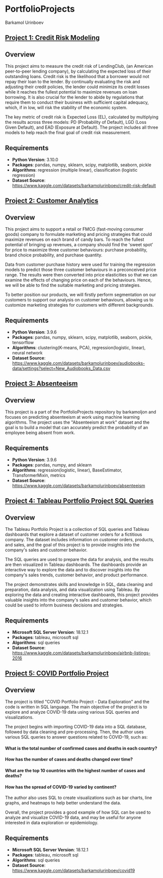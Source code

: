 # PortfolioProjects
Barkamol Urinboev

## [Project 1: Credit Risk Modeling](https://github.com/barkamoljon/PortfolioProjects/tree/main/Credit_Risk_Modeling)

## Overview
This project aims to measure the credit risk of LendingClub, (an American peer-to-peer lending company), by calculating the expected loss of their outstanding loans. Credit risk is the likelihood that a borrower would not repay their loan to the lender. By continually evaluating the risk and adjusting their credit policies, the lender could minimize its credit losses while it reaches the fullest potential to maximize revenues on loan borrowing. It is also crucial for the lender to abide by regulations that require them to conduct their business with sufficient capital adequacy, which, if in low, will risk the stability of the economic system.

The key metric of credit risk is Expected Loss (EL), calculated by multiplying the results across three models: PD (Probability of Default), LGD (Loss Given Default), and EAD (Exposure at Default). The project includes all three models to help reach the final goal of credit risk measurement.

 
## Requirements
* __Python Version__: 3.10.0
* __Packages__: pandas, numpy, sklearn, scipy, matplotlib, seaborn, pickle
* __Algorithms__: regression (multiple linear), classification (logistic regression)
* __Dataset Source__: https://www.kaggle.com/datasets/barkamolurinboev/credit-risk-default

## [Project 2: Customer Analytics](https://github.com/barkamoljon/PortfolioProjects/tree/main/Customer%20Analytics)

## Overview
This project aims to support a retail or FMCG (fast-moving consumer goods) company to formulate marketing and pricing strategies that could maximize revenues on each brand of candy bars. To reach the fullest potential of bringing up revenues, a company should find the 'sweet spot' for price to maximize three customer behaviours: purchase probability, brand choice probability, and purchase quantity. 

Data from customer purchase history were used for training the regression models to predict those three customer behaviours in a preconceived price range. The results were then converted into price elasticities so that we can examine the effects of changing price on each of the behaviours. Hence, we will be able to find the suitable marketing and pricing strategies.

To better position our products, we will firstly perform segmentation on our customers to support our analysis on customer behaviours, allowing us to customize marketing strategies for customers with different backgrounds.


## Requirements
* __Python Version__: 3.9.6
* __Packages__: pandas, numpy, sklearn, scipy, matplotlib, seaborn, pickle, tensorflow 
* __Algorithms__: clustering(K-means, PCA), regression(logistic, linear), neural network
* __Dataset Source__: https://www.kaggle.com/datasets/barkamolurinboev/audiobooks-data/settings?select=New_Audiobooks_Data.csv

## [Project 3: Absenteeism](https://github.com/barkamoljon/PortfolioProjects/tree/main/Absenteeism)

## Overview
This project is a part of the PortfolioProjects repository by barkamoljon and focuses on predicting absenteeism at work using machine learning algorithms. The project uses the "Absenteeism at work" dataset and the goal is to build a model that can accurately predict the probability of an employee being absent from work.

## Requirements
* __Python Version__: 3.9.6
* __Packages__: pandas, numpy, and sklearn
* __Algorithms__: regression(logistic, linear), BaseEstimator, TransformerMixin, metrics
* __Dataset Source__: https://www.kaggle.com/datasets/barkamolurinboev/absenteeism

## [Project 4: Tableau Portfolio Project SQL Queries](https://github.com/barkamoljon/PortfolioProjects/blob/main/Tableau%20Portfolio%20Project%20SQL%20Queries.sql)

## Overview
The Tableau Portfolio Project is a collection of SQL queries and Tableau dashboards that explore a dataset of customer orders for a fictitious company. The dataset includes information on customer orders, products, and sales, and the goal of this project is to provide insights into the company's sales and customer behavior.

The SQL queries are used to prepare the data for analysis, and the results are then visualized in Tableau dashboards. The dashboards provide an interactive way to explore the data and to discover insights into the company's sales trends, customer behavior, and product performance.

The project demonstrates skills and knowledge in SQL, data cleaning and preparation, data analysis, and data visualization using Tableau. By exploring the data and creating interactive dashboards, this project provides valuable insights into the company's sales and customer behavior, which could be used to inform business decisions and strategies.

## Requirements
* __Microsoft SQL Server Version__: 18.12.1
* __Packages__: tableau, microsoft sql
* __Algorithms__: sql queries
* __Dataset Source__: https://www.kaggle.com/datasets/barkamolurinboev/airbnb-listings-2016


## [Project 5: COVID Portfolio Project](https://github.com/barkamoljon/PortfolioProjects/blob/main/COVID%20Portfolio%20Project%20-%20Data%20Exploration.sql)

## Overview
The project is titled "COVID Portfolio Project - Data Exploration" and the code is written in SQL language. The main objective of the project is to explore and analyze COVID-19 data using various SQL queries and visualizations.

The project begins with importing COVID-19 data into a SQL database, followed by data cleaning and pre-processing. Then, the author uses various SQL queries to answer questions related to COVID-19, such as:

#### What is the total number of confirmed cases and deaths in each country?
#### How has the number of cases and deaths changed over time?
#### What are the top 10 countries with the highest number of cases and deaths?
#### How has the spread of COVID-19 varied by continent?

The author also uses SQL to create visualizations such as bar charts, line graphs, and heatmaps to help better understand the data.

Overall, the project provides a good example of how SQL can be used to analyze and visualize COVID-19 data, and may be useful for anyone interested in data exploration or epidemiology.

## Requirements
* __Microsoft SQL Server Version__: 18.12.1
* __Packages__: tableau, microsoft sql
* __Algorithms__: sql queries
* __Dataset Source__: https://www.kaggle.com/datasets/barkamolurinboev/covid19
